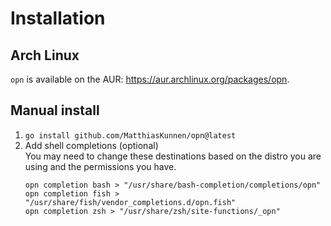 # Installation

## Arch Linux
`opn` is available on the AUR: <https://aur.archlinux.org/packages/opn>.

## Manual install
1. `go install github.com/MatthiasKunnen/opn@latest`
1. Add shell completions (optional)  
   You may need to change these destinations based on the distro you are using and the permissions 
   you have.
    ```shell
    opn completion bash > "/usr/share/bash-completion/completions/opn"
    opn completion fish > "/usr/share/fish/vendor_completions.d/opn.fish"
    opn completion zsh > "/usr/share/zsh/site-functions/_opn"
    ```
